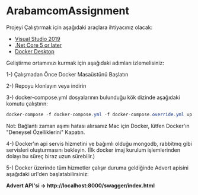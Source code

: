 # ArabamcomAssignment

Projeyi Çalıştırmak için aşağıdaki araçlara ihtiyacınız olacak:

* [Visual Studio 2019](https://visualstudio.microsoft.com/downloads/)
* [.Net Core 5 or later](https://dotnet.microsoft.com/download/dotnet-core/5)
* [Docker Desktop](https://www.docker.com/products/docker-desktop)

Geliştirme ortamınızı kurmak için aşağıdaki adımları izlemelisiniz:

1-) Çalışmadan Önce Docker Masaüstünü Başlatın

2-) Repoyu klonlayın veya indirin

3-) docker-compose.yml dosyalarının bulunduğu kök dizinde aşağıdaki komutu çalıştırın:

```csharp
docker-compose -f docker-compose.yml -f docker-compose.override.yml up -d
```

Not: Bağlantı zaman aşımı hatası alırsanız Mac için Docker, lütfen Docker'ın "Deneysel Özelliklerini" Kapatın.

4-) Docker'ın api servis hizmetini ve bağımlı olduğu mongodb, rabbitmq gibi servisleri oluşturmasını bekleyin. (İlk docker imaj kurulum işlemlerinden dolayı bu süreç biraz uzun sürebilir.)

5-) Docker üzerinde tüm hizmetler çalışır duruma geldiğinde Advert apisini aşağıdaki url'den başlatabilirsiniz:

**Advert API'si -> http://localhost:8000/swagger/index.html**
